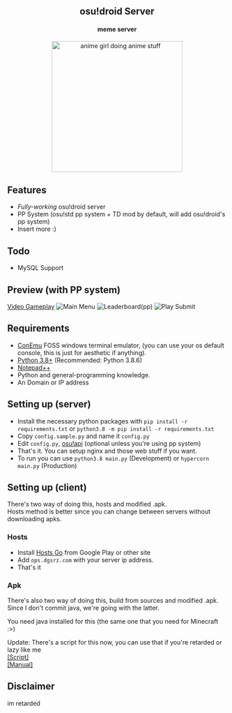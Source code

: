 <h2 align="center">
	osu!droid Server
</h2>

<h4 align="center">
	meme server
</h4>

<p align="center">
	<img height=300 src="https://files.catbox.moe/1jhzz0.jpg" alt="anime girl doing anime stuff">
</p>


## Features
* _Fully-working_ osu!droid server
* PP System (osu!std pp system + TD mod by default, will add osu!droid's pp system)
* Insert more :)

## Todo
* MySQL Support

## Preview (with PP system)
[Video Gameplay](https://youtu.be/NF9VeNyj_gA)
![Main Menu](https://cdn.discordapp.com/attachments/703552229680087042/818712990916411432/Screenshot_2021-03-09-13-09-54-85.jpg)
![Leaderboard(pp)](https://cdn.discordapp.com/attachments/703552229680087042/818712991201361950/Screenshot_2021-03-09-13-11-09-33.jpg)
![Play Submit](https://cdn.discordapp.com/attachments/703552229680087042/818712991435456522/Screenshot_2021-03-09-13-12-30-75.jpg)

## Requirements
* [ConEmu](https://conemu.github.io/) FOSS windows terminal emulator, (you can use your os default console, this is just for aesthetic if anything).
* [Python 3.8+](https://www.python.org/downloads/release/python-386/) (Recommended: Python 3.8.6)
* [Notepad++](https://notepad-plus-plus.org/downloads/)
* Python and general-programming knowledge.
* An Domain or IP address

## Setting up (server)
* Install the necessary python packages with `pip install -r requirements.txt` or `python3.8 -m pip install -r requirements.txt`
* Copy `config.sample.py` and name it `config.py`
* Edit `config.py`, [osu!api](https://old.ppy.sh/p/api) (optional unless you're using pp system)
* That's it. You can setup nginx and those web stuff if you want.
* To run you can use `python3.8 main.py` (Development) or `hypercorn main.py` (Production)

## Setting up (client)
There's two way of doing this, hosts and modified .apk. <br/>
Hosts method is better since you can change between servers without downloading apks.

### Hosts
* Install [Hosts Go](https://play.google.com/store/apps/details?id=dns.hosts.server.change&hl=en&gl=US) from Google Play or other site
* Add `ops.dgsrz.com` with your server ip address.
* That's it

### Apk
There's also two way of doing this, build from sources and modified .apk.<br/>
Since I don't commit java, we're going with the latter.

You need java installed for this (the same one that you need for Minecraft :>)

Update: There's a script for this now, you can use that if you're retarded or lazy like me <br/>
[[Script]](https://github.com/FireRedz/osudroid-patch) <br/>
[[Manual]](https://github.com/FireRedz/osudroid-patch/blob/master/old.md)



## Disclaimer
im retarded
